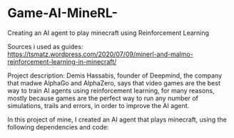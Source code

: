 # Game-AI-MineRL-
Creating an AI agent to play minecraft using Reinforcement Learning

Sources i used as guides: https://tsmatz.wordpress.com/2020/07/09/minerl-and-malmo-reinforcement-learning-in-minecraft/

Project description:
Demis Hassabis, founder of Deepmind, the company that madwe AlphaGo and AlphaZero, says that video games are the best way to train AI agents using reinforcement learning, for many reasons, mostly because games are the perfect way to run any number of simulations, trails and errors, in order to improve the AI agent.

In this project of mine, I created an AI agent that plays minecraft, using the following dependencies and code: 



